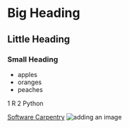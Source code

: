 # Big Heading
## Little Heading
### Small Heading

- apples
- oranges
- peaches

1 R
2 Python

[Software Carpentry](http://www.software-carpentry.org)
![adding an image](~/Pictures/caesarsurfing.JPG)
